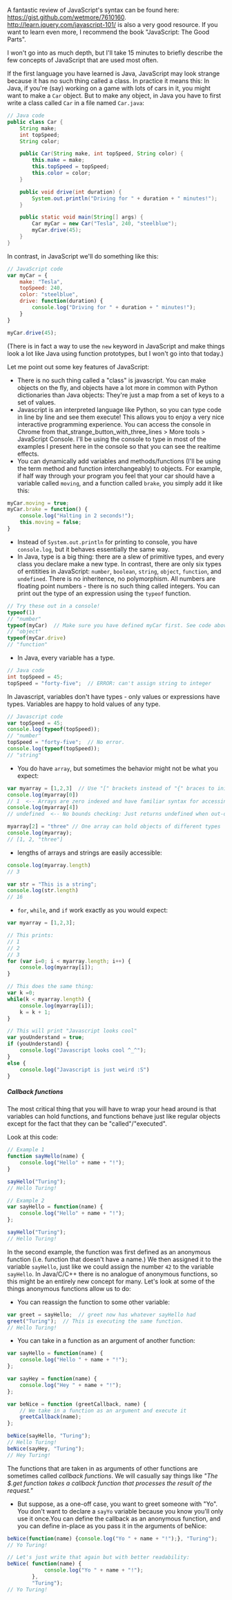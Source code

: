 A fantastic review of JavaScript's syntax can be found here: https://gist.github.com/wetmore/7610160. http://learn.jquery.com/javascript-101/ is also a very good resource. If you want to learn even more, I recommend the book "JavaScript: The Good Parts".

I won't go into as much depth, but I'll take 15 minutes to briefly describe the few concepts of JavaScript that are used most often.

If the first language you have learned is Java, JavaScript may look strange because it has no such thing called a class. In practice it means this: In Java, if you're (say) working on a game with lots of cars in it, you might want to make a `Car` object. But to make any object, in Java you have to first write a class called `Car` in a file named `Car.java`:

```java
// Java code
public class Car {
    String make;
    int topSpeed;
    String color;

    public Car(String make, int topSpeed, String color) {
        this.make = make;
        this.topSpeed = topSpeed;
        this.color = color;
    }

    public void drive(int duration) {
        System.out.println("Driving for " + duration + " minutes!");
    }

    public static void main(String[] args) {
        Car myCar = new Car("Tesla", 240, "steelblue");
        myCar.drive(45);
    }
}
```

In contrast, in JavaScript we'll do something like this:
```javascript
// JavaScript code
var myCar = {
    make: "Tesla",
    topSpeed: 240, 
    color: "steelblue",
    drive: function(duration) {
        console.log("Driving for " + duration + " minutes!");
    }
}

myCar.drive(45);
```

(There is in fact a way to use the `new` keyword in JavaScript and make things look a lot like Java using function prototypes, but I won't go into that today.)

Let me point out some key features of JavaScript:
- There is no such thing called a "class" is javascript. You can make objects on the fly, and objects have a lot more in common with Python dictionaries than Java objects: They're just a map from a set of keys to a set of values.
- Javascript is an interpreted language like Python, so you can type code in line by line and see them execute! This allows you to enjoy a very nice interactive programming experience. You can access the console in Chrome from that_strange_button_with_three_lines > More tools > JavaScript Console. I'll be using the console to type in most of the examples I present here in the console so that you can see the realtime effects.
- You can dynamically add variables and methods/functions (I'll be using the term method and function interchangeably) to objects. For example, if half way through your program you feel that your car should have a variable called `moving`, and a function called `brake`, you simply add it like this:
```javascript
myCar.moving = true;
myCar.brake = function() {
    console.log("Halting in 2 seconds!");
    this.moving = false;
}
```
- Instead of `System.out.println` for printing to console, you have `console.log`, but it behaves essentially the same way.
- In Java, type is a big thing: there are a slew of primitive types, and every class you declare make a new type. In contrast, there are only six types of entitities in JavaScript: `number`, `boolean`, `string`, `object`, `function`, and `undefined`. There is no inheritence, no polymorphism. All numbers are floating point numbers - there is no such thing called integers. You can print out the type of an expression using the `typeof` function.
```javascript
// Try these out in a console!
typeof(1)
// "number"
typeof(myCar)  // Make sure you have defined myCar first. See code above
// "object"
typeof(myCar.drive)
// "function"
```
- In Java, every variable has a type.
```java
// Java code
int topSpeed = 45;
topSpeed = "forty-five";  // ERROR: can't assign string to integer
```
In Javascript, variables don't have types - only values or expressions have types. Variables are happy to hold values of any type.
```javascript
// Javascript code
var topSpeed = 45;
console.log(typeof(topSpeed));
// "number"
topSpeed = "forty-five";  // No error.
console.log(typeof(topSpeed));
// "string"
```

- You do have `array`, but sometimes the behavior might not be what you expect:
```javascript
var myarray = [1,2,3]  // Use "[" brackets instead of "{" braces to initialize
console.log(myarray[0])
// 1  <-- Arrays are zero indexed and have familiar syntax for accessing items
console.log(myarray[4])
// undefined  <-- No bounds checking: Just returns undefined when out-of-bound

myarray[2] = "three" // One array can hold objects of different types
console.log(myarray);
// [1, 2, "three"]
```

- lengths of arrays and strings are easily accessible:
```javascript
console.log(myarray.length)
// 3

var str = "This is a string";
console.log(str.length)
// 16
```

- `for`, `while`, and `if` work exactly as you would expect: 
```javascript
var myarray = [1,2,3];

// This prints:
// 1
// 2
// 3
for (var i=0; i < myarray.length; i++) {
    console.log(myarray[i]);
}

// This does the same thing:
var k =0;
while(k < myarray.length) {
    console.log(myarray[i]);
    k = k + 1;
}

// This will print "Javascript looks cool"
var youUnderstand = true;
if (youUnderstand) {
    console.log("Javascript looks cool ^_^");
}
else {
    console.log("Javascript is just weird :S")
}
```

##### Callback functions
The most critical thing that you will have to wrap your head around is that variables can hold functions, and functions behave just like regular objects except for the fact that they can be "called"/"executed".

Look at this code:
```javascript
// Example 1
function sayHello(name) {
    console.log("Hello" + name + "!");
}

sayHello("Turing");
// Hello Turing!

// Example 2
var sayHello = function(name) {
    console.log("Hello" + name + "!");
};

sayHello("Turing");
// Hello Turing!
```

In the second example, the function was first defined as an anonymous function (i.e. function that doesn't have a name.) We then assigned it to the variable `sayHello`, just like we could assign the number `42` to the variable `sayHello`. In Java/C/C++ there is no analogue of anonymous functions, so this might be an entirely new concept for many. Let's look at some of the things anonymous functions allow us to do:
- You can reassign the function to some other variable:
```javascript
var greet = sayHello;  // greet now has whatever sayHello had
greet("Turing");  // This is executing the same function.
// Hello Turing!
```
- You can take in a function as an argument of another function: 
```javascript
var sayHello = function(name) {
    console.log("Hello " + name + "!");
};

var sayHey = function(name) {
    console.log("Hey " + name + "!");
};

var beNice = function (greetCallback, name) {
    // We take in a function as an argument and execute it
    greetCallback(name);  
};

beNice(sayHello, "Turing");
// Hello Turing!
beNice(sayHey, "Turing");
// Hey Turing!
```
The functions that are taken in as arguments of other functions are sometimes called *callback functions*. We will casually say things like _"The $.get function takes a callback function that processes the result of the request."_
- But suppose, as a one-off case, you want to greet someone with "Yo". You don't want to declare a `sayYo` variable because you know you'll only use it once.You can define the callback as an anonymous function, and you can define in-place as you pass it in the arguments of beNice:
```javascript
beNice(function(name) {console.log("Yo " + name + "!");}, "Turing");
// Yo Turing!

// Let's just write that again but with better readability:
beNice( function(name) {
            console.log("Yo " + name + "!");
        }, 
        "Turing");
// Yo Turing!
```

